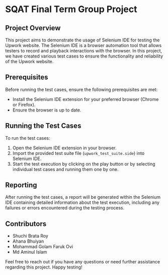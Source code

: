 # SQAT Final Term Group Project 

## Project Overview

This project aims to demonstrate the usage of Selenium IDE for testing the Upwork website. The Selenium IDE is a browser automation tool that allows testers to record and playback interactions with the browser. In this project, we have created various test cases to ensure the functionality and reliability of the Upwork website.

## Prerequisites

Before running the test cases, ensure the following prerequisites are met:

- Install the Selenium IDE extension for your preferred browser (Chrome or Firefox).
- Ensure the browser is up to date.

## Running the Test Cases

To run the test cases:

1. Open the Selenium IDE extension in your browser.
2. Import the provided test suite file (`upwork_test_suite.side`) into Selenium IDE.
3. Start the test execution by clicking on the play button or by selecting individual test cases and running them one by one.

## Reporting

After running the test cases, a report will be generated within the Selenium IDE containing detailed information about the test execution, including any failures or errors encountered during the testing process.

## Contributors

- Shuchi Brata Roy 
- Ahana Bhuiyan 
- Mohammad Golam Faruk Ovi 
- Md Aminul Islam


Feel free to reach out if you have any questions or need further assistance regarding this project. Happy testing!
